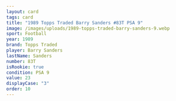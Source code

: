```yaml
---
layout: card
tags: card
title: "1989 Topps Traded Barry Sanders #83T PSA 9"
image: /images/uploads/1989-topps-traded-barry-sanders-9.webp
sport: Football
year: 1989
brand: Topps Traded
player: Barry Sanders
lastName: Sanders
number: 83T
isRookie: true
condition: PSA 9
value: 23
displayCase: "3"
order: 10
---
```

